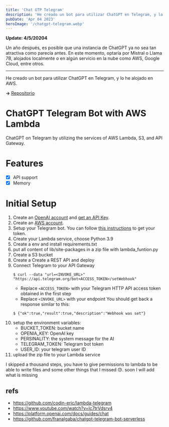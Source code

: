 ```yaml
---
title: 'Chat GTP Telegram'
description: 'He creado un bot para utilizar ChatGPT en Telegram, y lo he alojado en AWS'
pubDate: 'Apr 04 2023'
heroImage: '/chatgpt-telegram.webp'
---
```


**Update: 4/5/20204**

Un año después, es posible que una instancia de ChatGPT ya no sea tan atractiva como parecía antes. En este momento, optaría por Mistral o Llama 7B, alojados localmente o en algún servicio en la nube como AWS, Google Cloud, entre otros.

---

He creado un bot para utilizar ChatGPT en Telegram, y lo he alojado en AWS.

**->** [Repositorio](https://github.com/Alvi-alvarez/ChatGPT-Telegram-Bot-with-AWS-Lambda)

# ChatGPT Telegram Bot with AWS Lambda

ChatGPT on Telegram by utilizing the services of AWS Lambda, S3, and API Gateway.

# Features

- [X] API support
- [X] Memory

# Initial Setup

1. Create an [OpenAI account](https://openai.com/api/) and [get an API Key](https://platform.openai.com/account/api-keys).
2. Create an [AWS account](https://aws.amazon.com/es/).
3. Setup your Telegram bot. You can follow [this instructions](https://core.telegram.org/bots/tutorial#obtain-your-bot-token) to get your token.
4. Create your Lambda service, choose Python 3.9
5. Create a env and install requirements.txt
5. put all content of lib/site-packages in a zip file with lambda_funtion.py
6. Create a S3 bucket
7. Create a Create a REST API and deploy
8. Connect Telegram to your API Gateway
    ```
    $ curl --data "url=<INVOKE_URL>" "https://api.telegram.org/bot<ACCESS_TOKEN>/setWebhook"
    ```
    - Replace `<ACCESS_TOKEN>` with your Telegram HTTP API access token obtained in the first step
    - Replace `<INVOKE_URL>` with your endpoint
    You should get back a response similar to this:
    ```
    $ {"ok":true,"result":true,"description":"Webhook was set"}
    ```
9. setup the environment variables:
    - BUCKET_TOKEN: bucket name
    - OPENIA_KEY: OpenAI key
    - PERSINALITY: the system message for the AI
    - TELEGRAM_TOKEN: Telegram bot token
    - USER_ID: your telegram user ID
10. upload the zip file to your Lambda service

I skipped a thousand steps, you have to give permissions to lambda to be able to write files and some other things that I missed :sweat:.
soon I will add what is missing

## refs
- https://github.com/codin-eric/lambda-telegram
- https://www.youtube.com/watch?v=Ic7trVdsrv4
- https://platform.openai.com/docs/guides/chat
- https://github.com/franalgaba/chatgpt-telegram-bot-serverless